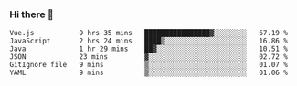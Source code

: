 ### Hi there 👋

<!--START_SECTION:waka-->

```text
Vue.js           9 hrs 35 mins   ████████████████▓░░░░░░░░   67.19 %
JavaScript       2 hrs 24 mins   ████▒░░░░░░░░░░░░░░░░░░░░   16.86 %
Java             1 hr 29 mins    ██▓░░░░░░░░░░░░░░░░░░░░░░   10.51 %
JSON             23 mins         ▓░░░░░░░░░░░░░░░░░░░░░░░░   02.72 %
GitIgnore file   9 mins          ▒░░░░░░░░░░░░░░░░░░░░░░░░   01.07 %
YAML             9 mins          ▒░░░░░░░░░░░░░░░░░░░░░░░░   01.06 %
```

<!--END_SECTION:waka-->

<!--
**Jonas-VanHaeken/Jonas-VanHaeken** is a ✨ _special_ ✨ repository because its `README.md` (this file) appears on your GitHub profile.

Here are some ideas to get you started:

- 🔭 I’m currently working on ...
- 🌱 I’m currently learning ...
- 👯 I’m looking to collaborate on ...
- 🤔 I’m looking for help with ...
- 💬 Ask me about ...
- 📫 How to reach me: ...
- 😄 Pronouns: ...
- ⚡ Fun fact: ...
-->
